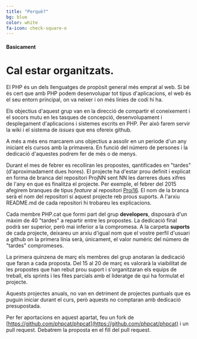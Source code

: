 ```yaml
---
title: "Perquè?"
bg: blue
color: white
fa-icon: check-square-o
---
```


#### Basicament

# Cal estar organitzats.

El PHP és un dels llenguatges de propòsit general més emprat al web. Si bé és cert que amb PHP podem desenvolupar tot tipus d'aplicacions, el web és el seu entorn principal, on va neixer i on més línies de codi hi ha.

Els objectius d'aquest grup van en la direcció de compartir el coneixement i el socors mutu en les tasques de concepció, desenvolupament i desplegament d'aplicacions i sistemes escrits en PHP. Per això farem servir la wiki i el sistema de *issues* que ens ofereix github.

A més a més ens marcarem uns objectius a assolir en un periode d'un any iniciant els cursos amb la primavera. En funció del número de persones i la dedicació d'aquestes podrem fer de més o de menys.

Durant el mes de febrer es recolliran les propostes, qantificades en "tardes" (d'aproximadament dues hores). El projecte ha d'estar prou definit i explicat en forma de branca del repositori ProjNN sent NN les darreres dues xifres de l'any en que es finalitza el projecte. Per exemple, el febrer del 2015 afegirem branques de tipus *feature* al repositori [Proj16](https://github.com/phpcat/Proj16). El nom de la branca serà el nom del repositori si aquest projecte reb prous suports. A l'arxiu README.md de cada repositori hi trobareu les explicacions.

Cada membre PHP.cat que formi part del grup **developers**, disposarà d'un màxim de 40 "tardes" a repartir entre les propostes. La dedicació final podrà ser superior, però mai inferior a la compromesa. A la carpeta **suports** de cada projecte, deixareu un arxiu d'igual nom que el vostre perfil d'usuari a github on la primera línia serà, únicament, el valor numéric del número de "tardes" compromeses.

La primera quinzena de març els membres del grup anotaran la dedicació que faran a cada proposta. Del 15 al 20 de març es valorarà la viaibilitat de les propostes que han rebut prou suport i s'organitzaran els equips de treball, els sprints i les fites parcials amb el lideratge de qui ha formulat el projecte.

Aquests projectes anuals, no van en detriment de projectes puntuals que es puguin iniciar durant el curs, però aquests no comptaran amb dedicació presupostada.

Per fer aportacions en aquest apartat, feu un fork de [https://github.com/phpcat/phpcat](https://github.com/phpcat/phpcat) i un pull request. Debatrem la proposta en el fill del pull request.